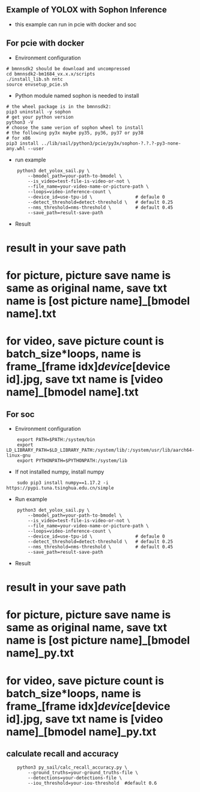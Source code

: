 ## Example of YOLOX with Sophon Inference

* this example can run in pcie with docker and soc

## For pcie with docker
* Environment configuration 

```shell
# bmnnsdk2 should be download and uncompressed
cd bmnnsdk2-bm1684_vx.x.x/scripts
./install_lib.sh nntc
source envsetup_pcie.sh
```

* Python module named sophon is needed to install

```shell
# the wheel package is in the bmnnsdk2:
pip3 uninstall -y sophon
# get your python version
python3 -V
# choose the same verion of sophon wheel to install
# the following py3x maybe py35, py36, py37 or py38
# for x86
pip3 install ../lib/sail/python3/pcie/py3x/sophon-?.?.?-py3-none-any.whl --user
```

* run example

``` shell
    python3 det_yolox_sail.py \
        --bmodel_path=your-path-to-bmodel \
        --is_video=test-file-is-video-or-not \
        --file_name=your-video-name-or-picture-path \
        --loops=video-inference-count \
        --device_id=use-tpu-id \                # defaule 0
        --detect_threshold=detect-threshold \   # default 0.25
        --nms_threshold=nms-threshold \         # default 0.45
        --save_path=result-save-path
```

* Result
# result in your save path
# for picture,  picture save name is same as original name, save txt name is [ost picture name]_[bmodel name].txt
# for video, save picture count is batch_size*loops, name is frame_[frame idx]_device_[device id].jpg, save txt name is [video name]_[bmodel name].txt


## For soc
* Environment configuration 

``` shell
    export PATH=$PATH:/system/bin
    export LD_LIBRARY_PATH=$LD_LIBRARY_PATH:/system/lib/:/system/usr/lib/aarch64-linux-gnu
    export PYTHONPATH=$PYTHONPATH:/system/lib
```

* If not installed numpy, install numpy

``` shell
    sudo pip3 install numpy==1.17.2 -i https://pypi.tuna.tsinghua.edu.cn/simple
```

* Run example

``` shell
    python3 det_yolox_sail.py \
        --bmodel_path=your-path-to-bmodel \
        --is_video=test-file-is-video-or-not \
        --file_name=your-video-name-or-picture-path \
        --loops=video-inference-count \
        --device_id=use-tpu-id \                # defaule 0
        --detect_threshold=detect-threshold \   # default 0.25
        --nms_threshold=nms-threshold \         # default 0.45
        --save_path=result-save-path
```

* Result
# result in your save path
# for picture,  picture save name is same as original name, save txt name is [ost picture name]_[bmodel name]_py.txt
# for video, save picture count is batch_size*loops, name is frame_[frame idx]_device_[device id].jpg, save txt name is [video name]_[bmodel name]_py.txt


## calculate recall and accuracy
``` shell
    python3 py_sail/calc_recall_accuracy.py \
        --ground_truths=your-ground_truths-file \
        --detections=your-detections-file \
        --iou_threshold=your-iou-threshold  #default 0.6
```

